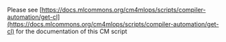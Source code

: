 Please see [https://docs.mlcommons.org/cm4mlops/scripts/compiler-automation/get-cl](https://docs.mlcommons.org/cm4mlops/scripts/compiler-automation/get-cl) for the documentation of this CM script
